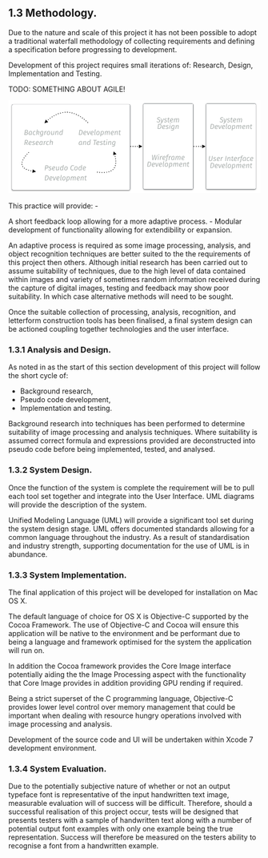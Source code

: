 
## 1.3 Methodology.

Due to the nature and scale of this project it has not been possible to adopt a traditional waterfall methodology of collecting requirements and defining a specification before progressing to development.

Development of this project requires small iterations of: Research, Design, Implementation and Testing.


TODO: SOMETHING ABOUT AGILE!


![Figure 2: Design Methodology and Implementation Strategy ](../-img/1.3.design-method-implmentation-strategy.png)

This practice will provide: -

A short feedback loop allowing for a more adaptive process. - Modular development of functionality allowing for extendibility or expansion.

An adaptive process is required as some image processing, analysis, and object recognition techniques are better suited to the the requirements of this project then others. Although initial research has been carried out to assume suitability of techniques, due to the high level of data contained within images and variety of sometimes random information received during the capture of digital images, testing and feedback may show poor suitability. In which case alternative methods will need to be sought.

Once the suitable collection of processing, analysis, recognition, and letterform construction tools has been finalised, a final system design can be actioned coupling together technologies and the user interface.

### 1.3.1 Analysis and Design.

As noted in as the start of this section development of this project will follow the short cycle of:
- Background research,
- Pseudo code development,
- Implementation and testing.

Background research into techniques has been performed to determine suitability of image processing and analysis techniques. Where suitability is assumed correct formula and expressions provided are deconstructed into pseudo code before being implemented, tested, and analysed.

### 1.3.2 System Design.

Once the function of the system is complete the requirement will be to pull each tool set together and integrate into the User Interface. UML diagrams will provide the description of the system.

Unified Modeling Language (UML) will provide a significant tool set during the system design stage. UML offers documented standards allowing for a common language throughout the industry. As a result of standardisation and industry strength, supporting documentation for the use of UML is in abundance.

### 1.3.3 System Implementation.

The final application of this project will be developed for installation on Mac OS X.

The default language of choice for OS X is Objective-C supported by the Cocoa Framework. The use of Objective-C and Cocoa will ensure this application will be native to the environment and be performant due to being a language and framework optimised for the system the application will run on.

In addition the Cocoa framework provides the Core Image interface potentially aiding the the Image Processing aspect with the functionality that Core Image provides in addition providing GPU rending if required.

Being a strict superset of the C programming language, Objective-C provides lower level control over memory management that could be important when dealing with resource hungry operations involved with image processing and analysis.

Development of the source code and UI will be undertaken within Xcode 7 development environment.

### 1.3.4 System Evaluation.

Due to the potentially subjective nature of whether or not an output typeface font is representative of the input handwritten text image, measurable evaluation will of success will be difficult. Therefore, should a successful realisation of this project occur, tests will be designed that presents testers with a sample of handwritten text along with a number of potential output font examples with only one example being the true representation. Success will therefore be measured on the testers ability to recognise a font from a handwritten example.


